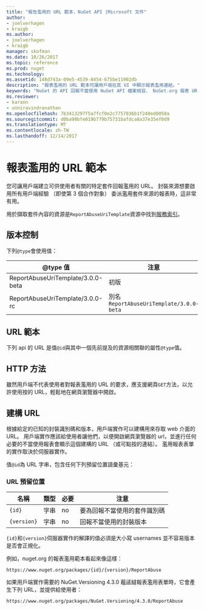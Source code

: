 ```yaml
---
title: "報告濫用的 URL 範本，NuGet API |Microsoft 文件"
author:
- joelverhagen
- kraigb
ms.author:
- joelverhagen
- kraigb
manager: skofman
ms.date: 10/26/2017
ms.topic: reference
ms.prod: nuget
ms.technology: 
ms.assetid: 148d743a-09e5-4539-8454-675be11902db
description: "報表濫用的 URL 範本可讓用戶端在其 UI 中顯示報表濫用連結。"
keywords: "NuGet 的 API 回報不當使用 NuGet API 檔案相容、 NuGet.org 報表 URL 範本"
ms.reviewer:
- karann
- unniravindranathan
ms.openlocfilehash: 7b3413297f5a7fcf0e2c7757036b1f240ed0058a
ms.sourcegitcommit: d0ba99bfe019b779b75731bafdca8a37e35ef0d9
ms.translationtype: MT
ms.contentlocale: zh-TW
ms.lasthandoff: 12/14/2017
---
```

# <a name="report-abuse-url-template"></a>報表濫用的 URL 範本

您可讓用戶端建立可供使用者有關的特定套件回報濫用的 URL。 封裝來源想要啟用所有用戶端經驗 （即使第 3 個合作對象） 委派濫用套件來源的報表時，這非常有用。

用於擷取套件內容的資源是`ReportAbuseUriTemplate`資源中找到[服務索引](service-index.md)。

## <a name="versioning"></a>版本控制

下列`@type`會使用值：

@type 值                       | 注意
--------------------------------- | -----
ReportAbuseUriTemplate/3.0.0-beta | 初版
ReportAbuseUriTemplate/3.0.0-rc   | 別名`ReportAbuseUriTemplate/3.0.0-beta`

## <a name="url-template"></a>URL 範本

下列 api 的 URL 是值`@id`與其中一個先前提及的資源相關聯的屬性`@type`值。

## <a name="http-methods"></a>HTTP 方法

雖然用戶端不代表使用者對報表濫用的 URL 的要求，應支援網頁`GET`方法，以允許使用按的 URL，輕鬆地在網頁瀏覽器中開啟。

## <a name="construct-the-url"></a>建構 URL

根據給定的已知的封裝識別碼和版本，用戶端實作可以建構用來存取 web 介面的 URL。 用戶端實作應該給使用者讓他們，以便開啟網頁瀏覽器的 url，並進行任何必要的不當使用報表會顯示這個建構的 URL （或可點按的連結）。 濫用報表表單的實作取決於伺服器實作。

值`@id`為 URL 字串，包含任何下列預留位置語彙基元：

### <a name="url-placeholders"></a>URL 預留位置

名稱        | 類型    | 必要 | 注意
----------- | ------- | -------- | -----
`{id}`      | 字串  | no       | 要為回報不當使用的套件識別碼
`{version}` | 字串  | no       | 回報不當使用的封裝版本

`{id}`和`{version}`伺服器實作的解譯的值必須是大小寫 usernames 並不容易版本是否會正規化。

例如，nuget.org 的報表濫用範本看起來像這樣：

```
https://www.nuget.org/packages/{id}/{version}/ReportAbuse
```

如果用戶端實作需要的 NuGet.Versioning 4.3.0 蒩盓繨報表濫用表單時，它會產生下列 URL，並提供給使用者：

```
https://www.nuget.org/packages/NuGet.Versioning/4.3.0/ReportAbuse
```